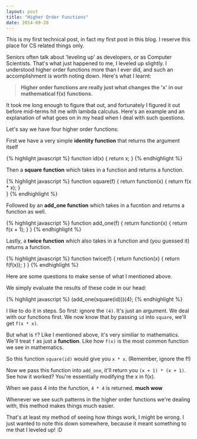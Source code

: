 ```yaml
---
layout: post
title: "Higher Order Functions"
date: 2014-09-28
---
```


This is my first technical post, in fact my first post in this blog. I reserve this place for CS related things only.

Seniors often talk about 'leveling up' as developers, or as Computer Scientists. That's what just happened to me, I leveled up slightly. <!---excerpt-break-->
I understood higher order functions more than I ever did, and such an accomplishment is worth noting down. Here's what I learnt:

> **Higher order functions are really just what changes the 'x' in our mathematical f(x) functions.**

It took me long enough to figure that out, and fortunately I figured it out before mid-terms hit me with lambda calculus. 
Here's an example and an explanation of what goes on in my head when I deal with such questions.

Let's say we have four higher order functions:

First we have a very simple **identity function** that returns the argument itself

{% highlight javascript %}
function id(x) {
	return x;
}
{% endhighlight %}

Then a **square function** which takes in a function and returns a function.

{% highlight javascript %}
function square(f) {
	return function(x) {
		return f(x * x);
	}	
}
{% endhighlight %}

Followed by an **add_one function** which takes in a fucntion and returns a function as well.

{% highlight javascript %}
function add_one(f) {
	return function(x) {
		return f(x + 1);
	}
}
{% endhighlight %}


Lastly, a **twice function** which also takes in a function and (you guessed it) returns a function.

{% highlight javascript %}
function twice(f) {
	return function(x) {
		return f(f(x));
	}
}
{% endhighlight %}

Here are some questions to make sense of what I mentioned above.

We simply evaluate the results of these code in our head:

{% highlight javascript %}
(add_one(square(id)))(4);
{% endhighlight %}

I like to do it in steps. So first: ignore the `(4)`. It's just an argument. We deal with our functions first.
We now know that by passing `id` into `square`, we'll get `f(x * x)`.

But what is `f`? Like I mentioned above, it's very similiar to mathematics. We'll treat `f` as just a **function**. Like how `f(x)` is the most common function we see
in mathematics. 

So this function `square(id)` would give you `x * x`. (Remember, ignore the f!)

Now we pass this function into `add_one`, it'll return you `(x + 1) * (x + 1)`. See how it worked? You're essentially modifying the x in f(x). 

When we pass 4 into the function, `4 * 4` is returned. **much wow**

Whenever we see such patterns in the higher order functions we're dealing with, this method makes things much easier. 

That's at least my method of seeing how things work, I might be wrong. I just wanted to note this down somewhere, because 
it meant something to me that I leveled up! :D
